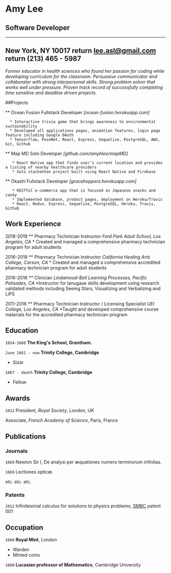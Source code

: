 
# Amy Lee
## Software Developer

-------------------
New York, NY 10017  return
lee.asl@gmail.com  return
\(213\) 465 - 5987
-------------------

*Former educator in health sciences who found her passion for coding while developing curriculum for the classroom. Persuasive communicator and collaborator with strong interpersonal skills. Strong problem solver that works well under pressure. Proven track record of successfully completing time sensitive and deadline driven projects.*

##Projects

  ** Ocean Fusion
     Fullstack Developer
    *[ocean-fusion.herokuapp.com]*

	  *	Interactive trivia game that brings awareness to environmental sustainability
	  *	Developed all applications pages, animation features, login page feature including Google OAuth
	  *	Tensorflow, PoseNet, React, Express, Sequelize, PostgreSQL, AWS, Git, Github
	
  ** Map MD
     Solo Developer	
    *[github.com/amyhlee/mapMD]*

	   * React Native app that finds user’s current location and provides a listing of nearby healthcare providers
	   * Solo stackathon project built using React Native and Firebase
	
   ** Okashi
      Fullstack Developer
     *[gracehoppers.herokuapp.com]*

	   * RESTful e-commerce app that is focused on Japanese snacks and candy
	   * Implemented database, product pages, deployment on Heroku/Travis
	   * React, Redux, Express, Sequelize, PostgreSQL, Heroku, Travis, Github

## Work Experience
2018-2019	** Pharmacy Technician Instructor
		  *Ford Park Adult School, Los Angeles, CA*
		  * Created and managed a comprehensive pharmacy technician program for adult students
	
	
2016-2018	** Pharmacy Technician Instructor
		  *California Healing Arts College, Carson, CA*
		  * Created and managed a comprehensive accredited pharmacy technician program for adult students
	
	
2016-2016	** Clinician
		  *Lindamood-Bell Learning Processes, Pacific Palisades, CA*
		  *Instructor for lanugaue skills development using research validated methods including Seeing Stars, 			   Visualizing and Verbalizing and LiPS
	
	
2011-2016	** Pharmacy Technician Instructor / Licensing Specialist
		  *UEI College, Los Angeles, CA*
		  *Taught and developed comprehensive course materials for the accredited pharmacy technician program
	



## Education

`1654-1660`
__The King's School, Grantham.__

`June 1661 - now`
__Trinity College, Cambridge__

- Sizar

`1667 - death`
__Trinity College, Cambridge__

- Fellow



## Awards

`2012`
President, *Royal Society*, London, UK

Associate, *French Academy of Science*, Paris, France



## Publications

<!-- A list is also available [online](http://scholar.google.co.uk/citations?user=LTOTl0YAAAAJ) -->

### Journals

`1669`
Newton Sir I, De analysi per æquationes numero terminorum infinitas. 

`1669`
Lectiones opticæ.

etc. etc. etc.

### Patents

`2012`
Infinitesimal calculus for solutions to physics problems, [SMBC](http://www.techdirt.com/articles/20121011/09312820678/if-patents-had-been-around-time-newton.shtml) patent 001


## Occupation

`1600`
__Royal Mint__, London

- Warden
- Minted coins

`1600`
__Lucasian professor of Mathematics__, Cambridge University



<!-- ### Footer

Last updated: May 2013 -->


